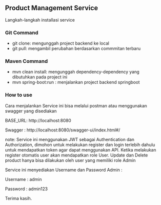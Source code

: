## Product Management Service

Langkah-langkah installasi service

### Git Command

- git clone: mengunggah project backend ke local
- git pull: mengambil perubahan berdasarkan commmitan terbaru

### Maven Command

- mvn clean install: mengunggah dependency-dependency yang dibutuhkan pada project ini
- mvn spring-boot:run : menjalankan project backend springboot

### How to use

Cara menjalankan Service ini bisa melalui postman atau menggunakan swagger yang disediakan

BASE_URL: http://localhost:8080

Swagger : http://localhost:8080/swagger-ui/index.html#/

note: Service ini menggunakan JWT sebagai Authentication dan Authorization, dimohon untuk melakukan register dan login terlebih dahulu
untuk mendapatkan token agar dapat menggunakan API. Ketika melakukan register otomatis user akan mendapatkan role User. 
Update dan Delete product hanya bisa dilakukan oleh user yang memiliki role Admin

Service ini menyediakan Username dan Password Admin :

Username : admin

Password : admin123


Terima kasih.
